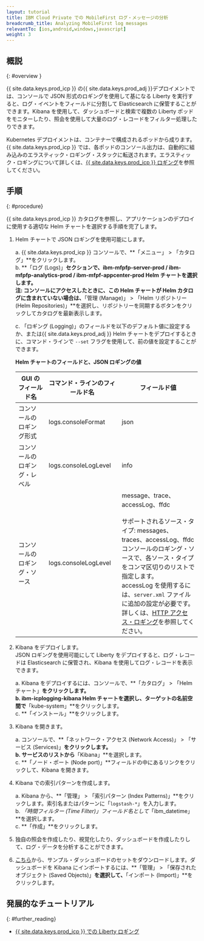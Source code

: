 ```yaml
---
layout: tutorial
title: IBM Cloud Private での MobileFirst ログ・メッセージの分析
breadcrumb_title: Analyzing MobileFirst log messages
relevantTo: [ios,android,windows,javascript]
weight: 3
---
```

<!-- NLS_CHARSET=UTF-8 -->
## 概説
{: #overview }

{{ site.data.keys.prod_icp }} の{{ site.data.keys.prod_adj }}デプロイメントでは、コンソールで JSON 形式のロギングを使用して基になる Liberty を実行すると、ログ・イベントをフィールドに分割して Elasticsearch に保管することができます。Kibana を使用して、ダッシュボードと検索で複数の Liberty ポッドをモニターしたり、照会を使用して大量のログ・レコードをフィルター処理したりできます。

Kubernetes デプロイメントは、コンテナーで構成されるポッドから成ります。{{ site.data.keys.prod_icp }} では、各ポッドのコンソール出力は、自動的に組み込みのエラスティック・ロギング・スタックに転送されます。エラスティック・ロギングについて詳しくは、[{{ site.data.keys.prod_icp }} ロギング](https://www.ibm.com/support/knowledgecenter/en/SSBS6K_2.1.0/manage_metrics/logging_elk.html)を参照してください。


## 手順
{: #procedure}

{{ site.data.keys.prod_icp }} カタログを参照し、アプリケーションのデプロイに使用する適切な Helm チャートを選択する手順を完了します。

1.  Helm チャートで JSON ロギングを使用可能にします。

      a.  {{ site.data.keys.prod_icp }} コンソールで、**「メニュー」 > 「カタログ」**をクリックします。<br/>
      b.  **「ログ (Logs)」**セクションで、**ibm-mfpfp-server-prod / ibm-mfpfp-analytics-prod / ibm-mfpf-appcenter-prod** Helm チャートを選択します。<br/>
          **注:** コンソールにアクセスしたときに、この Helm チャートが Helm カタログに含まれていない場合は、**「管理 (Manage)」 > 「Helm リポジトリー (Helm Repositories)」**を選択し、リポジトリーを同期するボタンをクリックしてカタログを最新表示します。


      c.  「ロギング (Logging)」のフィールドを以下のデフォルト値に設定するか、または{{ site.data.keys.prod_adj }} Helm チャートをデプロイするときに、コマンド・ラインで `--set` フラグを使用して、前の値を設定することができます。<br/>
      <p><b>Helm チャートのフィールドと、JSON ロギングの値</b></p>            
      <table class="table table-bordered" >
        <thead>
          <tr>
            <th>GUI のフィールド名</th>
            <th> コマンド・ラインのフィールド名</th>
            <th>フィールド値</th>
          </tr>
        </thead>
        <tbody>
          <tr>
            <td>コンソールのロギング形式</td>
            <td>logs.consoleFormat</td>
            <td>json</td>
          </tr>
          <tr>
            <td>コンソールのロギング・レベル</td>
            <td>logs.consoleLogLevel</td>
            <td>info</td>
          </tr>
          <tr>
            <td>コンソールのロギング・ソース</td>
            <td>logs.consoleLogLevel</td>
            <td>message、trace、accessLog、ffdc<br/><br/>サポートされるソース・タイプ: messages、traces、accessLog、ffdc <br/>コンソールのロギング・ソースで、各ソース・タイプをコンマ区切りのリストで指定します。<br/>accessLog を使用するには、<code>server.xml</code> ファイルに追加の設定が必要です。<br/>詳しくは、<a href="https://www.ibm.com/support/knowledgecenter/SSAW57_liberty/com.ibm.websphere.wlp.nd.multiplatform.doc/ae/rwlp_http_accesslogs.html?view=kc">HTTP アクセス・ロギング</a>を参照してください。</td>
          </tr>
        </tbody>
      </table>
2.  Kibana をデプロイします。<br/>
    JSON ロギングを使用可能にして Liberty をデプロイすると、ログ・レコードは Elasticsearch に保管され、Kibana を使用してログ・レコードを表示できます。<br/>

      a.  Kibana をデプロイするには、コンソールで、**「カタログ」 > 「Helm チャート」**をクリックします。<br/>
      b.  **ibm-icplogging-kibana** Helm チャートを選択し、ターゲットの名前空間で**「kube-system」**をクリックします。<br/>
      c.  **「インストール」**をクリックします。<br/>

3.  Kibana を開きます。<br/>

      a.  コンソールで、**「ネットワーク・アクセス (Network Access)」 > 「サービス (Services)」**をクリックします。<br/>
      b.  サービスのリストから**「Kibana」**を選択します。<br/>
      c.  **「ノード・ポート (Node port)」**フィールドの中にあるリンクをクリックして、Kibana を開きます。<br/>

4.  Kibana での索引パターンを作成します。<br/>

      a.  Kibana から、**「管理」 > 「索引パターン (Index Patterns)」**をクリックします。索引名またはパターンに「`logstash-*`」を入力します。<br/>
      b.  *「時間フィルター (Time Filter)」*フィールド名として**「ibm_datetime」**を選択します。<br/>
      c.  **「作成」**をクリックします。<br/>

5. 独自の照会を作成したり、視覚化したり、ダッシュボードを作成したりして、ログ・データを分析することができます。

6. [こちら](https://github.com/WASdev/sample.dashboards)から、サンプル・ダッシュボードのセットをダウンロードします。ダッシュボードを Kibana にインポートするには、**「管理」 > 「保存されたオブジェクト (Saved Objects)」**を選択して、**「インポート (Import)」**をクリックします。

## 発展的なチュートリアル
{: #further_reading}

* [{{ site.data.keys.prod_icp }} での Liberty ロギング](https://www.ibm.com/support/knowledgecenter/SSAW57_liberty/com.ibm.websphere.wlp.nd.multiplatform.doc/ae/twlp_icp_logging.html?view=kc)
